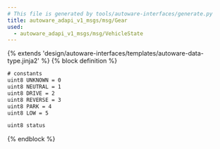 ```yaml
---
# This file is generated by tools/autoware-interfaces/generate.py
title: autoware_adapi_v1_msgs/msg/Gear
used:
  - autoware_adapi_v1_msgs/msg/VehicleState
---
```


{% extends 'design/autoware-interfaces/templates/autoware-data-type.jinja2' %}
{% block definition %}

```txt
# constants
uint8 UNKNOWN = 0
uint8 NEUTRAL = 1
uint8 DRIVE = 2
uint8 REVERSE = 3
uint8 PARK = 4
uint8 LOW = 5

uint8 status
```

{% endblock %}

